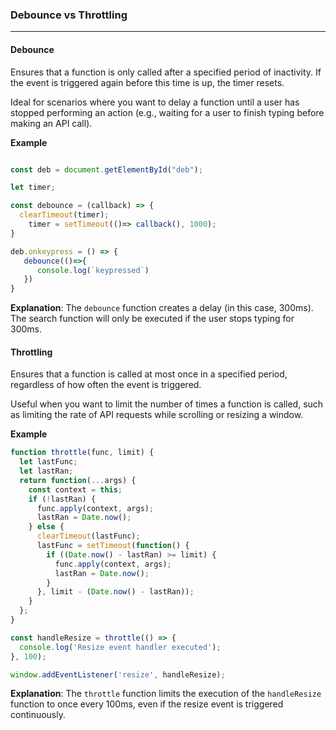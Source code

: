 ### Debounce vs Throttling
---

#### Debounce

Ensures that a function is only called after a specified period of inactivity. If the event is triggered again before this time is up, the timer resets.

Ideal for scenarios where you want to delay a function until a user has stopped performing an action (e.g., waiting for a user to finish typing before making an API call).

**Example**

```typescript

const deb = document.getElementById("deb");

let timer;

const debounce = (callback) => {
  clearTimeout(timer);
	timer = setTimeout(()=> callback(), 1000);
}

deb.onkeypress = () => {
   debounce(()=>{
      console.log(`keypressed`)
   })
}
```
**Explanation**: The `debounce` function creates a delay (in this case, 300ms). The search function will only be executed if the user stops typing for 300ms.


#### Throttling

Ensures that a function is called at most once in a specified period, regardless of how often the event is triggered.

Useful when you want to limit the number of times a function is called, such as limiting the rate of API requests while scrolling or resizing a window.

**Example**

```typescript
function throttle(func, limit) {
  let lastFunc;
  let lastRan;
  return function(...args) {
    const context = this;
    if (!lastRan) {
      func.apply(context, args);
      lastRan = Date.now();
    } else {
      clearTimeout(lastFunc);
      lastFunc = setTimeout(function() {
        if ((Date.now() - lastRan) >= limit) {
          func.apply(context, args);
          lastRan = Date.now();
        }
      }, limit - (Date.now() - lastRan));
    }
  };
}

const handleResize = throttle(() => {
  console.log('Resize event handler executed');
}, 100);

window.addEventListener('resize', handleResize);

```
**Explanation**: The `throttle` function limits the execution of the `handleResize` function to once every 100ms, even if the resize event is triggered continuously.